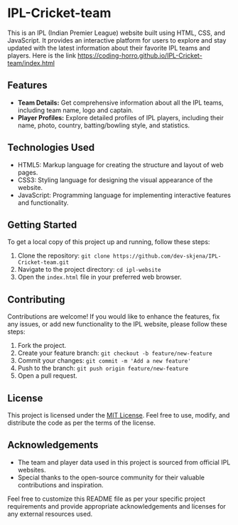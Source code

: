 # IPL-Cricket-team

This is an IPL (Indian Premier League) website built using HTML, CSS, and JavaScript. It provides an interactive platform for users to explore and stay updated with the latest information about their favorite IPL teams and players. Here is the link
https://coding-horro.github.io/IPL-Cricket-team/index.html
## Features

- **Team Details:** Get comprehensive information about all the IPL teams, including team name, logo and captain.
- **Player Profiles:** Explore detailed profiles of IPL players, including their name, photo, country, batting/bowling style, and statistics.

## Technologies Used

- HTML5: Markup language for creating the structure and layout of web pages.
- CSS3: Styling language for designing the visual appearance of the website.
- JavaScript: Programming language for implementing interactive features and functionality.

## Getting Started

To get a local copy of this project up and running, follow these steps:

1. Clone the repository: `git clone https://github.com/dev-skjena/IPL-Cricket-team.git`
2. Navigate to the project directory: `cd ipl-website`
3. Open the `index.html` file in your preferred web browser.

## Contributing

Contributions are welcome! If you would like to enhance the features, fix any issues, or add new functionality to the IPL website, please follow these steps:

1. Fork the project.
2. Create your feature branch: `git checkout -b feature/new-feature`
3. Commit your changes: `git commit -m 'Add a new feature'`
4. Push to the branch: `git push origin feature/new-feature`
5. Open a pull request.

## License

This project is licensed under the [MIT License](LICENSE). Feel free to use, modify, and distribute the code as per the terms of the license.

## Acknowledgements

- The team and player data used in this project is sourced from official IPL websites.
- Special thanks to the open-source community for their valuable contributions and inspiration.

Feel free to customize this README file as per your specific project requirements and provide appropriate acknowledgements and licenses for any external resources used.
